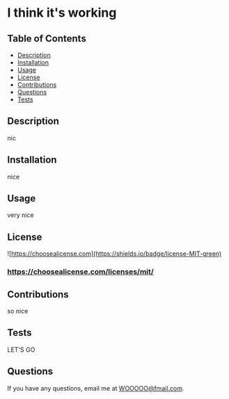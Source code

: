 # I think it's working
   ## Table of Contents
   * [Description](#description)
   * [Installation](#installation)
   * [Usage](#usage)
   * [License](#license)
   * [Contributions](#contributions)
   * [Questions](#questions)
   * [Tests](#tests)
   
  ## Description
  nic
   
  ## Installation
  nice

  ## Usage
  very nice
  
## License 
  ![https://choosealicense.com](https://shields.io/badge/license-MIT-green) 
  ### https://choosealicense.com/licenses/mit/
    

  ## Contributions
  so nice

  ## Tests
  LET'S GO

  ## Questions
  If you have any questions, email me at WOOOOO@fmail.com.
